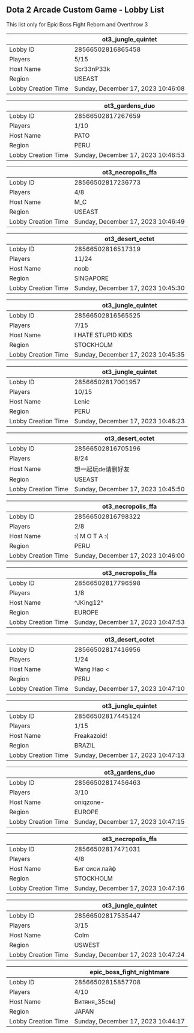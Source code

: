 ## Dota 2 Arcade Custom Game - Lobby List

This list only for Epic Boss Fight Reborn and Overthrow 3

|  | ot3_jungle_quintet |
| ------ | ------ |
| Lobby ID | 28566502816865458 |
| Players | 5/15 |
| Host Name | Scr33nP33k |
| Region | USEAST |
| Lobby Creation Time | Sunday, December 17, 2023 10:46:08 |


|  | ot3_gardens_duo |
| ------ | ------ |
| Lobby ID | 28566502817267659 |
| Players | 1/10 |
| Host Name | PATO |
| Region | PERU |
| Lobby Creation Time | Sunday, December 17, 2023 10:46:53 |


|  | ot3_necropolis_ffa |
| ------ | ------ |
| Lobby ID | 28566502817236773 |
| Players | 4/8 |
| Host Name | M_C |
| Region | USEAST |
| Lobby Creation Time | Sunday, December 17, 2023 10:46:49 |


|  | ot3_desert_octet |
| ------ | ------ |
| Lobby ID | 28566502816517319 |
| Players | 11/24 |
| Host Name | noob |
| Region | SINGAPORE |
| Lobby Creation Time | Sunday, December 17, 2023 10:45:30 |


|  | ot3_jungle_quintet |
| ------ | ------ |
| Lobby ID | 28566502816565525 |
| Players | 7/15 |
| Host Name | I HATE STUPID KIDS |
| Region | STOCKHOLM |
| Lobby Creation Time | Sunday, December 17, 2023 10:45:35 |


|  | ot3_jungle_quintet |
| ------ | ------ |
| Lobby ID | 28566502817001957 |
| Players | 10/15 |
| Host Name | Lenic |
| Region | PERU |
| Lobby Creation Time | Sunday, December 17, 2023 10:46:23 |


|  | ot3_desert_octet |
| ------ | ------ |
| Lobby ID | 28566502816705196 |
| Players | 8/24 |
| Host Name | 想一起玩de请删好友 |
| Region | USEAST |
| Lobby Creation Time | Sunday, December 17, 2023 10:45:50 |


|  | ot3_necropolis_ffa |
| ------ | ------ |
| Lobby ID | 28566502816798322 |
| Players | 2/8 |
| Host Name | :( M O T A :( |
| Region | PERU |
| Lobby Creation Time | Sunday, December 17, 2023 10:46:00 |


|  | ot3_necropolis_ffa |
| ------ | ------ |
| Lobby ID | 28566502817796598 |
| Players | 1/8 |
| Host Name | ^JKing12^ |
| Region | EUROPE |
| Lobby Creation Time | Sunday, December 17, 2023 10:47:53 |


|  | ot3_desert_octet |
| ------ | ------ |
| Lobby ID | 28566502817416956 |
| Players | 1/24 |
| Host Name | Wang Hao < |
| Region | PERU |
| Lobby Creation Time | Sunday, December 17, 2023 10:47:10 |


|  | ot3_jungle_quintet |
| ------ | ------ |
| Lobby ID | 28566502817445124 |
| Players | 1/15 |
| Host Name | Freakazoid! |
| Region | BRAZIL |
| Lobby Creation Time | Sunday, December 17, 2023 10:47:13 |


|  | ot3_gardens_duo |
| ------ | ------ |
| Lobby ID | 28566502817456463 |
| Players | 3/10 |
| Host Name | oniqzone- |
| Region | EUROPE |
| Lobby Creation Time | Sunday, December 17, 2023 10:47:15 |


|  | ot3_necropolis_ffa |
| ------ | ------ |
| Lobby ID | 28566502817471031 |
| Players | 4/8 |
| Host Name | Биг сиси лайф |
| Region | STOCKHOLM |
| Lobby Creation Time | Sunday, December 17, 2023 10:47:16 |


|  | ot3_jungle_quintet |
| ------ | ------ |
| Lobby ID | 28566502817535447 |
| Players | 3/15 |
| Host Name | Colm |
| Region | USWEST |
| Lobby Creation Time | Sunday, December 17, 2023 10:47:24 |


|  | epic_boss_fight_nightmare |
| ------ | ------ |
| Lobby ID | 28566502815857708 |
| Players | 4/10 |
| Host Name | Витяня_35см) |
| Region | JAPAN |
| Lobby Creation Time | Sunday, December 17, 2023 10:44:17 |


